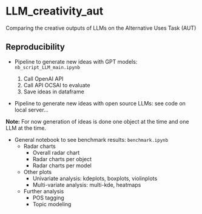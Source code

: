 # LLM_creativity_aut
Comparing the creative outputs of LLMs on the Alternative Uses Task (AUT)

## Reproducibility

- Pipeline to generate new ideas with GPT models: `nb_script_LLM_main.ipynb`
  1. Call OpenAI API
  2. Call API OCSAI to evaluate
  3. Save ideas in dataframe

- Pipeline to generate new ideas with open source LLMs: see code on local server...

**Note:** For now generation of ideas is done one object at the time and one LLM at the time.

- General notebook to see benchmark results: `benchmark.ipynb`
  - Radar charts
    - Overall radar chart
    - Radar charts per object
    - Radar charts per model
  - Other plots
    - Univariate analysis: kdeplots, boxplots, violinplots
    - Multi-variate analysis: multi-kde, heatmaps
  - Further analysis
    - POS tagging
    - Topic modeling

